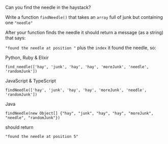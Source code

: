 Can you find the needle in the haystack?

Write a function `findNeedle()` that takes an `array` full of junk but containing one `"needle"`

After your function finds the needle it should return a message (as a string) that says:

`"found the needle at position "` plus the `index` it found the needle, so:

Python, Ruby & Elixir
```
find_needle(['hay', 'junk', 'hay', 'hay', 'moreJunk', 'needle', 'randomJunk'])
```
JavaScript & TypeScript
```
findNeedle(['hay', 'junk', 'hay', 'hay', 'moreJunk', 'needle', 'randomJunk'])
```
Java
```
findNeedle(new Object[] {"hay", "junk", "hay", "hay", "moreJunk", "needle", "randomJunk"})
```
should return

`"found the needle at position 5"`